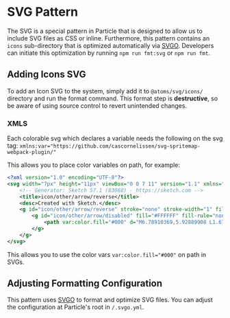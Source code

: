 # SVG Pattern
The SVG is a special pattern in Particle that is designed to allow us to include
SVG files as CSS or inline. Furthermore, this pattern contains an `icons`
sub-directory that is optimized automatically via
[SVGO](https://github.com/svg/svgo). Developers can initiate this optimization
by running `npm run fmt:svg` or `npm run fmt`.

## Adding Icons SVG
To add an Icon SVG to the system, simply add it to `@atoms/svg/icons/` directory
and run the format command. This format step is **destructive**, so be aware of
using source control to revert unintended changes.

### XMLS

Each colorable svg which declares a variable needs the following on the svg tag:
 `xmlns:var="https://github.com/cascornelissen/svg-spritemap-webpack-plugin/"`

This allows you to place color variables on path, for example:

```svg
<?xml version="1.0" encoding="UTF-8"?>
<svg width="7px" height="11px" viewBox="0 0 7 11" version="1.1" xmlns="http://www.w3.org/2000/svg" xmlns:var="https://github.com/cascornelissen/svg-spritemap-webpack-plugin/"  xmlns:xlink="http://www.w3.org/1999/xlink">
    <!-- Generator: Sketch 57.1 (83088) - https://sketch.com -->
    <title>icon/other/arrow/reverse</title>
    <desc>Created with Sketch.</desc>
    <g id="icon/other/arrow/reverse" stroke="none" stroke-width="1" fill="none" fill-rule="evenodd">
        <g id="icon/other/arrow/disabled" fill="#FFFFFF" fill-rule="nonzero">
            <path var:color.fill="#000" d="M6.78910369,5.92889908 L1.67486817,10.8233945 C1.55184519,10.9411316 1.40246057,11 1.22671351,11 C1.05096646,11 0.901581838,10.9411316 0.778558856,10.8233945 L0.198594004,10.2683486 C0.075571022,10.1506115 0.0096659251,10.0076454 0.000878712933,9.83944954 C-0.00790849923,9.67125369 0.0492089832,9.52828759 0.172231965,9.41055046 L4.25834797,5.5 L0.172231965,1.58944954 C0.0492089832,1.47171241 -0.00790849923,1.32874631 0.000878712933,1.16055046 C0.0096659251,0.992354612 0.075571022,0.849388508 0.198594004,0.731651376 L0.778558856,0.176605505 C0.901581838,0.0588683732 1.05096646,0 1.22671351,0 C1.40246057,0 1.55184519,0.0588683732 1.67486817,0.176605505 L6.78910369,5.07110092 C6.9297011,5.18883805 7,5.33180415 7,5.5 C7,5.66819585 6.9297011,5.81116195 6.78910369,5.92889908 Z" id=""></path>
        </g>
    </g>
</svg>
```

This allows you to use the color vars `var:color.fill="#000"` on path in SVGs.

## Adjusting Formatting Configuration
This pattern uses [SVGO](https://github.com/svg/svgo) to format and optimize SVG
files. You can adjust the configuration at Particle's root in `/.svgo.yml`.
